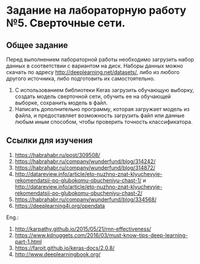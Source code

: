 # Задание на лабораторную работу №5.  Сверточные сети.
## Общее задание

Перед выполнением лабораторной работы необходимо загрузить набор данных в соответствии с вариантом на диск.
Наборы данных можно скачать по адресу http://deeplearning.net/datasets/, либо из любого другого источника, либо подготовить их самостоятельно.

1. С использованием библиотеки Keras загрузить обучающую выборку, создать модель сверточной сети, обучить ее на обучающей выборке, сохранить модель в файл.
2. Написать дополнительно программу, которая загружает модель из файла, и предоставляет возможность загрузить файл или данные любым иным способом, чтобы проверить точность классификатора.

## Ссылки для изучения
1. https://habrahabr.ru/post/309508/
2. https://habrahabr.ru/company/wunderfund/blog/314242/
3. https://habrahabr.ru/company/wunderfund/blog/314872/
4. http://datareview.info/article/eto-nuzhno-znat-klyuchevyie-rekomendatsii-po-glubokomu-obucheniyu-chast-1/ и http://datareview.info/article/eto-nuzhno-znat-klyuchevyie-rekomendatsii-po-glubokomu-obucheniyu-chast-2/
5. https://habrahabr.ru/company/wunderfund/blog/334568/
6. https://deeplearning4j.org/opendata

Eng.:
1. http://karpathy.github.io/2015/05/21/rnn-effectiveness/
2. https://www.kdnuggets.com/2016/03/must-know-tips-deep-learning-part-1.html
3. https://faroit.github.io/keras-docs/2.0.8/
4. http://www.deeplearningbook.org/

